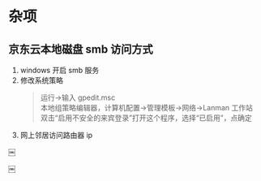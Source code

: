 # 杂项

## 京东云本地磁盘 smb 访问方式

1. windows 开启 smb 服务
2. 修改系统策略
   > 运行->输入 gpedit.msc<br>
   > 本地组策略编辑器，计算机配置->管理模板->网络->Lanman 工作站<br>
   > 双击“启用不安全的来宾登录”打开这个程序，选择“已启用”，点确定<br>
3. 网上邻居访问路由器 ip

￼

￼
